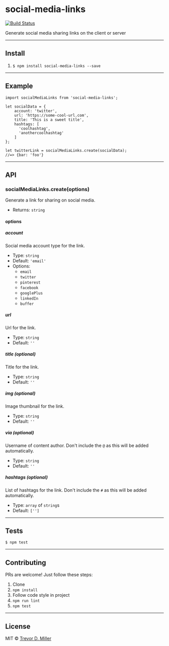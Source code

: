 # social-media-links

[![Build Status](https://travis-ci.org/trevordmiller/social-media-links.svg?branch=master)](https://travis-ci.org/trevordmiller/social-media-links)

Generate social media sharing links on the client or server

---

## Install

1. `$ npm install social-media-links --save`

---

## Example

```
import socialMediaLinks from 'social-media-links';

let socialData = {
    account: 'twitter',
    url: 'https://some-cool-url.com',
    title: 'This is a sweet title',
    hashtags: [
      'coolhashtag',
      'anothercoolhashtag'
    ]
};

let twitterLink = socialMediaLinks.create(socialData);
//=> {bar: 'foo'}
```

---

## API

### socialMediaLinks.create(options)

Generate a link for sharing on social media.

- Returns: `string`

#### options

##### account

Social media account type for the link.

- Type: `string`
- Default: `'email'`
- Options:
  - `email`
  - `twitter`
  - `pinterest`
  - `facebook`
  - `googlePlus`
  - `linkedIn`
  - `buffer`

##### url

Url for the link.

- Type: `string`
- Default: `''`

##### title (optional)

Title for the link.

- Type: `string`
- Default: `''`

##### img (optional)

Image thumbnail for the link.

- Type: `string`
- Default: `''`

##### via (optional)

Username of content author. Don't include the `@` as this will be added automatically.

- Type: `string`
- Default: `''`

##### hashtags (optional)

List of hashtags for the link. Don't include the `#` as this will be added automatically.

- Type: `array` of `string`s
- Default: `['']`

---

## Tests

`$ npm test`

---

## Contributing

PRs are welcome! Just follow these steps:

1. Clone
1. `npm install`
1. Follow code style in project
1. `npm run lint`
1. `npm test`

---

## License

MIT © [Trevor D. Miller](http://trevordmiller.com)
